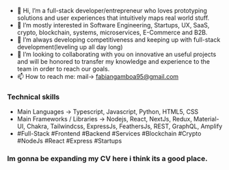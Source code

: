 - 👋 Hi, I’m a full-stack developer/entrepreneur who loves prototyping solutions and user experiences that intuitively maps real world stuff.
- 👀 I’m mostly interested in Software Engineering, Startups, UX, SaaS, crypto, blockchain, systems, microservices, E-Commerce and B2B.
- 🌱 I’m always developing competitiveness and keeping up with full-stack development(leveling up all day long)
- 💞️ I’m looking to collaborating with you on innovative an useful projects and will be honored to transfer my knowledge and experience to the
team in order to reach our goals.
- 📫 How to reach me: mail-> fabiangamboa95@gmail.com

### Technical skills
- Main Languages -> Typescript, Javascript, Python, HTML5, CSS
- Main Frameworks / Libraries -> Nodejs, React, NextJs, Redux, Material-UI, Chakra, Tailwindcss, ExpressJs, FeathersJs, REST, GraphQL, Amplify
- #Full-Stack #Frontend #Backend #Services #Blockchain #Crypto #NodeJs #React #Express #Startups
<!--- 
  Remember to put here my portfolio(at least 4 open source projects) and other stuff like personal page
--->
<!---
fabiangamboa95/fabiangamboa95 is a ✨ special ✨ repository because its `README.md` (this file) appears on your GitHub profile.
You can click the Preview link to take a look at your changes.
--->
### Im gonna be expanding my CV here i think its a good place.
